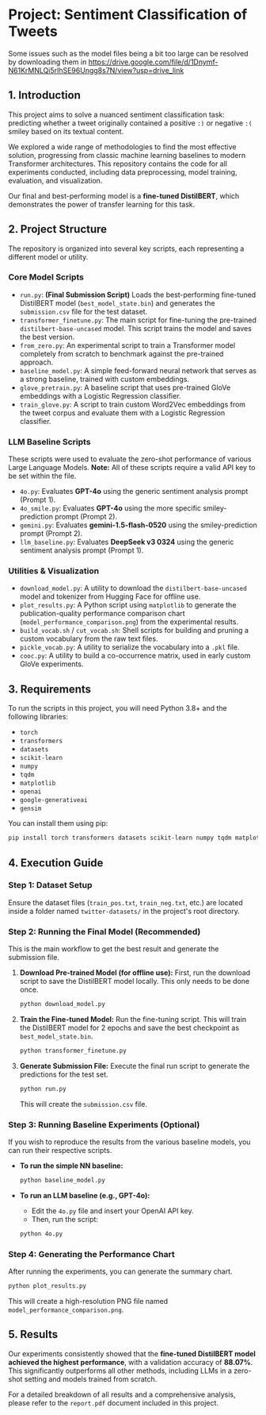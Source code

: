 # Project: Sentiment Classification of Tweets
Some issues such as the model files being a bit too large can be resolved by downloading them in 
https://drive.google.com/file/d/1Dnymf-N61KrMNLQi5rIhSE96Ungg8s7N/view?usp=drive_link
## 1. Introduction

This project aims to solve a nuanced sentiment classification task: predicting whether a tweet originally contained a positive `:)` or negative `:(` smiley based on its textual content.

We explored a wide range of methodologies to find the most effective solution, progressing from classic machine learning baselines to modern Transformer architectures. This repository contains the code for all experiments conducted, including data preprocessing, model training, evaluation, and visualization.

Our final and best-performing model is a **fine-tuned DistilBERT**, which demonstrates the power of transfer learning for this task.

## 2. Project Structure

The repository is organized into several key scripts, each representing a different model or utility.

### Core Model Scripts

* `run.py`: **(Final Submission Script)** Loads the best-performing fine-tuned DistilBERT model (`best_model_state.bin`) and generates the `submission.csv` file for the test dataset.
* `transformer_finetune.py`: The main script for fine-tuning the pre-trained `distilbert-base-uncased` model. This script trains the model and saves the best version.
* `from_zero.py`: An experimental script to train a Transformer model completely from scratch to benchmark against the pre-trained approach.
* `baseline_model.py`: A simple feed-forward neural network that serves as a strong baseline, trained with custom embeddings.
* `glove_pretrain.py`: A baseline script that uses pre-trained GloVe embeddings with a Logistic Regression classifier.
* `train_glove.py`: A script to train custom Word2Vec embeddings from the tweet corpus and evaluate them with a Logistic Regression classifier.

### LLM Baseline Scripts

These scripts were used to evaluate the zero-shot performance of various Large Language Models.
**Note:** All of these scripts require a valid API key to be set within the file.

* `4o.py`: Evaluates **GPT-4o** using the generic sentiment analysis prompt (Prompt 1).
* `4o_smile.py`: Evaluates **GPT-4o** using the more specific smiley-prediction prompt (Prompt 2).
* `gemini.py`: Evaluates **gemini-1.5-flash-0520** using the smiley-prediction prompt (Prompt 2).
* `llm_baseline.py`: Evaluates **DeepSeek v3 0324** using the generic sentiment analysis prompt (Prompt 1).

### Utilities & Visualization

* `download_model.py`: A utility to download the `distilbert-base-uncased` model and tokenizer from Hugging Face for offline use.
* `plot_results.py`: A Python script using `matplotlib` to generate the publication-quality performance comparison chart (`model_performance_comparison.png`) from the experimental results.
* `build_vocab.sh` / `cut_vocab.sh`: Shell scripts for building and pruning a custom vocabulary from the raw text files.
* `pickle_vocab.py`: A utility to serialize the vocabulary into a `.pkl` file.
* `cooc.py`: A utility to build a co-occurrence matrix, used in early custom GloVe experiments.

## 3. Requirements

To run the scripts in this project, you will need Python 3.8+ and the following libraries:

* `torch`
* `transformers`
* `datasets`
* `scikit-learn`
* `numpy`
* `tqdm`
* `matplotlib`
* `openai`
* `google-generativeai`
* `gensim`

You can install them using pip:
```bash
pip install torch transformers datasets scikit-learn numpy tqdm matplotlib openai google-generativeai gensim
```

## 4. Execution Guide

### Step 1: Dataset Setup
Ensure the dataset files (`train_pos.txt`, `train_neg.txt`, etc.) are located inside a folder named `twitter-datasets/` in the project's root directory.

### Step 2: Running the Final Model (Recommended)

This is the main workflow to get the best result and generate the submission file.

1.  **Download Pre-trained Model (for offline use):**
    First, run the download script to save the DistilBERT model locally. This only needs to be done once.
    ```bash
    python download_model.py
    ```

2.  **Train the Fine-tuned Model:**
    Run the fine-tuning script. This will train the DistilBERT model for 2 epochs and save the best checkpoint as `best_model_state.bin`.
    ```bash
    python transformer_finetune.py
    ```

3.  **Generate Submission File:**
    Execute the final run script to generate the predictions for the test set.
    ```bash
    python run.py
    ```
    This will create the `submission.csv` file.

### Step 3: Running Baseline Experiments (Optional)

If you wish to reproduce the results from the various baseline models, you can run their respective scripts.

* **To run the simple NN baseline:**
    ```bash
    python baseline_model.py
    ```

* **To run an LLM baseline (e.g., GPT-4o):**
    * Edit the `4o.py` file and insert your OpenAI API key.
    * Then, run the script:
    ```bash
    python 4o.py
    ```

### Step 4: Generating the Performance Chart

After running the experiments, you can generate the summary chart.
```bash
python plot_results.py
```
This will create a high-resolution PNG file named `model_performance_comparison.png`.

## 5. Results

Our experiments consistently showed that the **fine-tuned DistilBERT model achieved the highest performance**, with a validation accuracy of **88.07%**. This significantly outperforms all other methods, including LLMs in a zero-shot setting and models trained from scratch.

For a detailed breakdown of all results and a comprehensive analysis, please refer to the `report.pdf` document included in this project.

